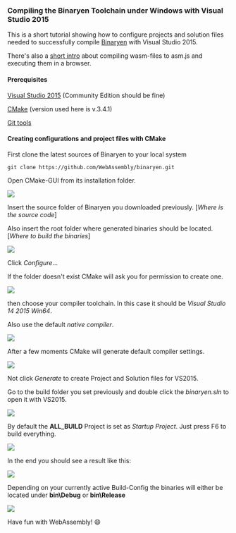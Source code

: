 ### Compiling the Binaryen Toolchain under Windows with Visual Studio 2015

This is a short tutorial showing how to configure projects and solution files needed to successfully compile <a href="https://github.com/WebAssembly/binaryen">Binaryen</a> with Visual Studio 2015.

There's also a <a href="https://github.com/brakmic/brakmic/blob/master/webassembly/TUTORIAL.md">short intro</a> about compiling wasm-files to asm.js and executing them in a browser.

#### Prerequisites

<a href="https://www.visualstudio.com/en-US/downloads/download-visual-studio-vs.aspx">Visual Studio 2015</a> (Community Edition should be fine)

<a href="https://cmake.org/">CMake</a> (version used here is v.3.4.1)

<a href="https://git-scm.com/download/win">Git tools</a>

#### Creating configurations and project files with CMake

First clone the latest sources of Binaryen to your local system

```
git clone https://github.com/WebAssembly/binaryen.git
```

Open CMake-GUI from its installation folder.

<img src="http://fs5.directupload.net/images/160315/eqlyadws.png"/>

Insert the source folder of Binaryen you downloaded previously. [*Where is the source code*]

Also insert the root folder where generated binaries should be located. [*Where to build the binaries*]

<img src="http://fs5.directupload.net/images/160315/mhkgudz7.png"/>

Click *Configure*...

If the folder doesn't exist CMake will ask you for permission to create one.

<img src="http://fs5.directupload.net/images/160315/pkxl66re.png"/>

then choose your compiler toolchain. In this case it should be *Visual Studio 14 2015 Win64*.

Also use the default *native compiler*.

<img src="http://fs5.directupload.net/images/160315/5xp7oi3r.png"/>

After a few moments CMake will generate default compiler settings.

<img src="http://fs5.directupload.net/images/160315/r4933m5j.png"/>

Not click *Generate* to create Project and Solution files for VS2015.

Go to the build folder you set previously and double click the *binaryen.sln* to open it with VS2015.

<img src="http://fs5.directupload.net/images/160315/z5j98rdj.png"/>

By default the **ALL_BUILD** Project is set as *Startup Project*. Just press F6 to build everything.

<img src="http://fs5.directupload.net/images/160315/kwhklbwn.png"/>

In the end you should see a result like this:

<img src="http://fs5.directupload.net/images/160315/c9zz6uzh.png"/>

Depending on your currently active Build-Config the binaries will either be located under **bin\Debug** or **bin\Release**

<img src="http://fs5.directupload.net/images/160315/axm92wyp.png"/>

Have fun with WebAssembly! :smile:

